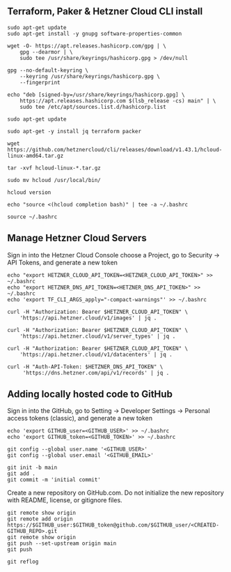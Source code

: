 ## Terraform, Paker & Hetzner Cloud CLI install 

````
sudo apt-get update
sudo apt-get install -y gnupg software-properties-common

wget -O- https://apt.releases.hashicorp.com/gpg | \
    gpg --dearmor | \
    sudo tee /usr/share/keyrings/hashicorp.gpg > /dev/null

gpg --no-default-keyring \
    --keyring /usr/share/keyrings/hashicorp.gpg \
    --fingerprint

echo "deb [signed-by=/usr/share/keyrings/hashicorp.gpg] \
    https://apt.releases.hashicorp.com $(lsb_release -cs) main" | \
    sudo tee /etc/apt/sources.list.d/hashicorp.list

sudo apt-get update

sudo apt-get -y install jq terraform packer

wget https://github.com/hetznercloud/cli/releases/download/v1.43.1/hcloud-linux-amd64.tar.gz

tar -xvf hcloud-linux-*.tar.gz

sudo mv hcloud /usr/local/bin/

hcloud version

echo "source <(hcloud completion bash)" | tee -a ~/.bashrc

source ~/.bashrc
````

## Manage Hetzner Cloud Servers

Sign in into the Hetzner Cloud Console choose a Project, go to Security -> API Tokens, and generate a new token

````
echo "export HETZNER_CLOUD_API_TOKEN=<HETZNER_CLOUD_API_TOKEN>" >> ~/.bashrc
echo "export HETZNER_DNS_API_TOKEN=<HETZNER_DNS_API_TOKEN>" >> ~/.bashrc
echo 'export TF_CLI_ARGS_apply="-compact-warnings"' >> ~/.bashrc

curl -H "Authorization: Bearer $HETZNER_CLOUD_API_TOKEN" \
    'https://api.hetzner.cloud/v1/images' | jq .

curl -H "Authorization: Bearer $HETZNER_CLOUD_API_TOKEN" \
    'https://api.hetzner.cloud/v1/server_types' | jq .

curl -H "Authorization: Bearer $HETZNER_CLOUD_API_TOKEN" \
    'https://api.hetzner.cloud/v1/datacenters' | jq .

curl -H "Auth-API-Token: $HETZNER_DNS_API_TOKEN" \
     'https://dns.hetzner.com/api/v1/records' | jq .
````

## Adding locally hosted code to GitHub

Sign in into the GitHub, go to Setting -> Developer Settings -> Personal access tokens (classic), and generate a new token

````
echo 'export GITHUB_user=<GITHUB_USER>' >> ~/.bashrc
echo 'export GITHUB_token=<GITHUB_TOKEN>' >> ~/.bashrc

git config --global user.name '<GITHUB_USER>'
git config --global user.email '<GITHUB_EMAIL>'

git init -b main
git add .
git commit -m 'initial commit'
````

Create a new repository on GitHub.com. Do not initialize the new repository with README, license, or gitignore files. 

````
git remote show origin
git remote add origin https://$GITHUB_user:$GITHUB_token@github.com/$GITHUB_user/<CREATED-GITHUB_REPO>.git
git remote show origin
git push --set-upstream origin main
git push

git reflog
````